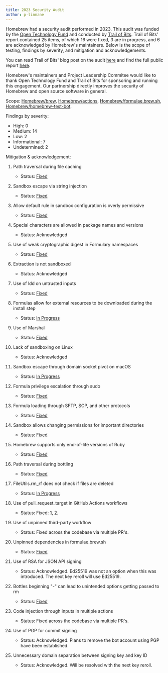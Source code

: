 ```yaml
---
title: 2023 Security Audit 
author: p-linnane
---
```


Homebrew had a security audit performed in 2023. This audit was funded by the [Open Technology Fund](https://www.opentech.fund) and conducted by [Trail of Bits](https://www.trailofbits.com). Trail of Bits' report contained 25 items, of which 16 were fixed, 3 are in progress, and 6 are acknowledged by Homebrew's maintainers. Below is the scope of testing, findings by severity, and mitigation and acknowledgements.

You can read Trail of Bits' blog post on the audit [here](https://blog.trailofbits.com/2024/07/30/our-audit-of-homebrew/) and find the full public report [here](https://github.com/trailofbits/publications/blob/master/reviews/2023-08-28-homebrew-securityreview.pdf).

Homebrew's maintainers and Project Leadership Commitee would like to thank Open Technology Fund and Trail of Bits for sponsoring and running this engagement. Our partnership directly improves the security of Homebrew and open source software in general.

Scope: [Homebrew/brew](https://github.com/Homebrew/brew), [Homebrew/actions](https://github.com/Homebrew/actions), [Homebrew/formulae.brew.sh](https://github.com/Homebrew/formulae.brew.sh), [Homebrew/homebrew-test-bot](https://github.com/Homebrew/homebrew-test-bot).

Findings by severity:

- High: 0
- Medium: 14
- Low: 2
- Informational: 7
- Undetermined: 2

Mitigation & acknowledgement:

1. Path traversal during file caching
    - Status: [Fixed](https://github.com/Homebrew/brew/commit/5aebde3ffdb38a7087ac992af144c957dd802788)

2. Sandbox escape via string injection
    - Status: [Fixed](https://github.com/Homebrew/brew/pull/17700/commits/f4e5e0c716585b072b5a401602f7847272ae5d4a)

3. Allow default rule in sandbox configuration is overly permissive
    - Status: [Fixed](https://github.com/Homebrew/brew/commit/fea65f760332a26c116de4b675e07f679bf95b1c)

4. Special characters are allowed in package names and versions
    - Status: Acknowledged

5. Use of weak cryptographic digest in Formulary namespaces
    - Status: [Fixed](https://github.com/Homebrew/brew/commit/310b5ecbe7c578c850f35d88b3ba9adbb291fc83)

6. Extraction is not sandboxed
    - Status: Acknowledged

7. Use of ldd on untrusted inputs
    - Status: [Fixed](https://github.com/Homebrew/brew/commit/0fc9c9f81e2a740d733062e1b47df2b49a8363c6)

8. Formulas allow for external resources to be downloaded during the install step
    - Status: [In Progress](https://github.com/Homebrew/brew/pull/17703)

9. Use of Marshal
    - Status: [Fixed](https://github.com/Homebrew/brew/commit/e466417cdf90c7dc8aab717cc5a591c1f31f9415)

10. Lack of sandboxing on Linux
    - Status: Acknowledged

11. Sandbox escape through domain socket pivot on macOS
    - Status: [In Progress](https://github.com/Homebrew/brew/pull/17734)

12. Formula privilege escalation through sudo
    - Status: [Fixed](https://github.com/Homebrew/brew/pull/17694/commits/2adf25dcaf8d8c66124c5b76b8a41ae228a7bb02)

13. Formula loading through SFTP, SCP, and other protocols
    - Status: [Fixed](https://github.com/Homebrew/brew/pull/17697/commits/8b0a4a98bf10b3441008906632648977b4a4f23e)

14. Sandbox allows changing permissions for important directories
    - Status: [Fixed](https://github.com/Homebrew/brew/commit/92ef6ef7639b08b182fc0d9154cf51561365f749)

15. Homebrew supports only end-of-life versions of Ruby
    - Status: [Fixed](https://github.com/Homebrew/brew/pull/16294/commits/987ebe3d6d0aaa27ab9ca2e95fe807e0718d4378)

16. Path traversal during bottling
    - Status: [Fixed](https://github.com/Homebrew/brew/commit/5aebde3ffdb38a7087ac992af144c957dd802788)

17. FileUtils.rm_rf does not check if files are deleted
    - Status: [In Progress](https://github.com/Homebrew/brew/pull/17705)

18. Use of pull_request_target in GitHub Actions workflows
    - Status: Fixed: [1](https://github.com/Homebrew/brew/commit/b9da669ef25c7da0757f5ae1d418985b19efb321), [2](https://github.com/Homebrew/actions/commit/323fc6399f7ddf2cb6ee7eb9d900dcd4deee76ec).

19. Use of unpinned third-party workflow
    - Status: Fixed across the codebase via multiple PR's.

20. Unpinned dependencies in formulae.brew.sh
    - Status: [Fixed](https://github.com/Homebrew/formulae.brew.sh/commit/83ae27233abbf7b59db9aeb5bae311ecabf1add8)

21. Use of RSA for JSON API signing
    - Status: Acknowledged. Ed25519 was not an option when this was introduced. The next key reroll will use Ed25519.

22. Bottles beginning "-" can lead to unintended options getting passed to rm
    - Status: [Fixed](https://github.com/Homebrew/homebrew-test-bot/pull/1062/commits/5565ba609cb6456d22741751465f088b44209813)

23. Code injection through inputs in multiple actions
    - Status: Fixed across the codebase via multiple PR's.

24. Use of PGP for commit signing
    - Status: Acknowledged. Plans to remove the bot account using PGP have been established.

25. Unnecessary domain separation between signing key and key ID
    - Status: Acknowledged. Will be resolved with the next key reroll.
